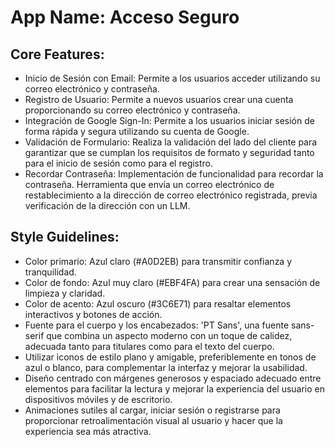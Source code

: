 # **App Name**: Acceso Seguro

## Core Features:

- Inicio de Sesión con Email: Permite a los usuarios acceder utilizando su correo electrónico y contraseña.
- Registro de Usuario: Permite a nuevos usuarios crear una cuenta proporcionando su correo electrónico y contraseña.
- Integración de Google Sign-In: Permite a los usuarios iniciar sesión de forma rápida y segura utilizando su cuenta de Google.
- Validación de Formulario: Realiza la validación del lado del cliente para garantizar que se cumplan los requisitos de formato y seguridad tanto para el inicio de sesión como para el registro.
- Recordar Contraseña: Implementación de funcionalidad para recordar la contraseña. Herramienta que envía un correo electrónico de restablecimiento a la dirección de correo electrónico registrada, previa verificación de la dirección con un LLM.

## Style Guidelines:

- Color primario: Azul claro (#A0D2EB) para transmitir confianza y tranquilidad.
- Color de fondo: Azul muy claro (#EBF4FA) para crear una sensación de limpieza y claridad.
- Color de acento: Azul oscuro (#3C6E71) para resaltar elementos interactivos y botones de acción.
- Fuente para el cuerpo y los encabezados: 'PT Sans', una fuente sans-serif que combina un aspecto moderno con un toque de calidez, adecuada tanto para titulares como para el texto del cuerpo.
- Utilizar iconos de estilo plano y amigable, preferiblemente en tonos de azul o blanco, para complementar la interfaz y mejorar la usabilidad.
- Diseño centrado con márgenes generosos y espaciado adecuado entre elementos para facilitar la lectura y mejorar la experiencia del usuario en dispositivos móviles y de escritorio.
- Animaciones sutiles al cargar, iniciar sesión o registrarse para proporcionar retroalimentación visual al usuario y hacer que la experiencia sea más atractiva.